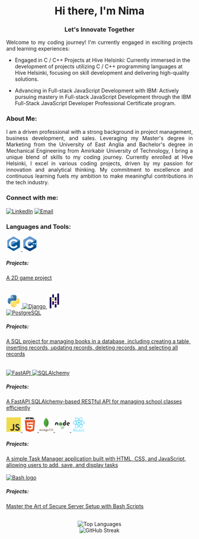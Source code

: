 <h1 align="center">Hi there, I'm Nima</h1>
<h3 align="center">Let's Innovate Together</h3>

<p align="justify">Welcome to my coding journey! I'm currently engaged in exciting projects and learning experiences:</p>

- Engaged in C / C++ Projects at Hive Helsinki: Currently immersed in the development of projects utilizing C / C++ programming languages at Hive Helsinki, focusing on skill development and delivering high-quality solutions.

- Advancing in Full-stack JavaScript Development with IBM: Actively pursuing mastery in Full-stack JavaScript Development through the IBM Full-Stack JavaScript Developer Professional Certificate program.

<h3 align="left">About Me:</h3>
<p align="justify">I am a driven professional with a strong background in project management, business development, and sales. Leveraging my Master's degree in Marketing from the University of East Anglia and Bachelor's degree in Mechanical Engineering from Amirkabir University of Technology, I bring a unique blend of skills to my coding journey. Currently enrolled at Hive Helsinki, I excel in various coding projects, driven by my passion for innovation and analytical thinking. My commitment to excellence and continuous learning fuels my ambition to make meaningful contributions in the tech industry.</p>

<h3 align="left">Connect with me:</h3>
<p align="left">
  <a href="https://linkedin.com/in/nima-nourinejad/" target="_blank"><img align="center" src="https://raw.githubusercontent.com/rahuldkjain/github-profile-readme-generator/master/src/images/icons/Social/linked-in-alt.svg" alt="LinkedIn" height="30" width="40" /></a>
  <a href="mailto:nima.nourinejad@gmail.com" target="_blank"><img align="center" src="https://img.icons8.com/fluent/48/000000/gmail-new.png" alt="Email" height="30" width="40" /></a>
</p>

<h3 align="left">Languages and Tools:</h3>
<p align="left"> 
  <a href="https://www.cprogramming.com/" target="_blank" rel="noreferrer"> 
    <img src="https://raw.githubusercontent.com/devicons/devicon/master/icons/c/c-original.svg" alt="C" width="40" height="40"/> 
  </a>
  <a href="https://www.w3schools.com/cpp/" target="_blank" rel="noreferrer"> 
    <img src="https://raw.githubusercontent.com/devicons/devicon/master/icons/cplusplus/cplusplus-original.svg" alt="C++" width="40" height="40"/> 
  </a>
  <br>
  <h5 align="left">Projects:</h5>
  <a href="https://github.com/nima-nourinejad/so_long"> A 2D game project </a> 
  <br> <br>
  <br>
  <a href="https://www.python.org" target="_blank" rel="noreferrer"> 
    <img src="https://raw.githubusercontent.com/devicons/devicon/master/icons/python/python-original.svg" alt="Python" width="40" height="40"/> 
  </a>
  <a href="https://www.djangoproject.com/" target="_blank" rel="noreferrer"> 
    <img src="https://cdn.worldvectorlogo.com/logos/django.svg" alt="Django" width="40" height="40"/> 
  </a> 
  <a href="https://pandas.pydata.org/" target="_blank" rel="noreferrer"> 
    <img src="https://raw.githubusercontent.com/devicons/devicon/2ae2a900d2f041da66e950e4d48052658d850630/icons/pandas/pandas-original.svg" alt="Pandas" width="40" height="40"/>
  </a>
  <br>
  <a href="https://www.postgresql.org/" target="_blank" rel="noreferrer"> 
    <img src="https://cdn.jsdelivr.net/gh/devicons/devicon/icons/postgresql/postgresql-original.svg" alt="PostgreSQL" height="40"/>
  </a>
  <br>
  <h5 align="left">Projects:</h5>
  <a href="https://github.com/nima-nourinejad/SQL-Book-Management"> A SQL project for managing books in a database, including creating a table, inserting records, updating records, deleting records, and selecting all records </a>
  <br><br>
  <br>
  <a href="https://fastapi.tiangolo.com/" target="_blank" rel="noreferrer"> 
    <img src="https://cdn.jsdelivr.net/gh/devicons/devicon/icons/fastapi/fastapi-original.svg" alt="FastAPI" height="40"/>
  </a>
  <a href="https://www.sqlalchemy.org/" target="_blank" rel="noreferrer"> 
    <img src="https://cdn.jsdelivr.net/gh/devicons/devicon/icons/sqlalchemy/sqlalchemy-original.svg" alt="SQLAlchemy" height="40"/>
  </a>
  <br>
  <h5 align="left">Projects:</h5>
  <a href="https://github.com/nima-nourinejad/fastapi-sqlalchemy-school-management"> A FastAPI SQLAlchemy-based RESTful API for managing school classes efficiently </a> 
  <br> <br>
  <a href="https://developer.mozilla.org/en-US/docs/Web/JavaScript" target="_blank" rel="noreferrer"> 
    <img src="https://raw.githubusercontent.com/devicons/devicon/master/icons/javascript/javascript-original.svg" alt="JavaScript" width="40" height="40"/> 
  </a> 
  <a href="https://www.w3.org/html/" target="_blank" rel="noreferrer"> 
    <img src="https://raw.githubusercontent.com/devicons/devicon/master/icons/html5/html5-original-wordmark.svg" alt="HTML5" width="40" height="40"/> 
  </a> 
  <a href="https://www.mongodb.com/" target="_blank" rel="noreferrer"> 
    <img src="https://raw.githubusercontent.com/devicons/devicon/master/icons/mongodb/mongodb-original-wordmark.svg" alt="MongoDB" width="40" height="40"/> 
  </a> 
  <a href="https://nodejs.org" target="_blank" rel="noreferrer"> 
    <img src="https://raw.githubusercontent.com/devicons/devicon/master/icons/nodejs/nodejs-original-wordmark.svg" alt="Node.js" width="40" height="40"/> 
  </a> 
  <a href="https://reactjs.org/" target="_blank" rel="noreferrer"> 
    <img src="https://raw.githubusercontent.com/devicons/devicon/master/icons/react/react-original-wordmark.svg" alt="React" width="40" height="40"/> 
  </a>
  <br>
  <h5 align="left">Projects:</h5>
  <a href="https://github.com/nima-nourinejad/Task-Manager"> A simple Task Manager application built with HTML, CSS, and JavaScript, allowing users to add, save, and display tasks </a>
  <br><br>
 <a href="https://www.gnu.org/software/bash/" target="_blank" rel="noreferrer">
  <img src="https://cdn.jsdelivr.net/gh/devicons/devicon/icons/bash/bash-original.svg" height="40" alt="Bash logo"  />
 </a>
  <br>
  <h5 align="left">Projects:</h5>
  <a href="https://github.com/nima-nourinejad/Born2beRoot"> Master the Art of Secure Server Setup with Bash Scripts </a> 
  <br> <br>
</p>

<!-- GitHub Stats -->
<p align="center">
  <img src="https://github-readme-stats.vercel.app/api/top-langs/?username=nima-nourinejad&theme=light&hide_border=true&include_all_commits=false&count_private=false&layout=compact" alt="Top Languages" />
  <br/>
  <img src="https://github-readme-streak-stats.herokuapp.com/?user=nima-nourinejad&theme=default&hide_border=true" alt="GitHub Streak" />
</p>
